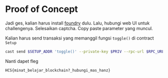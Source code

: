 # Proof of Concept
Jadi ges, kalian harus install [foundry](https://getfoundry.sh/) dulu. Lalu, hubungi web UI untuk challengenya.
Selesaikan captcha. Copy paste parameter yang muncul.

Kalian harus send transaksi yang memanggil fungsi `toggle()` di contract `Setup`

```sh
cast send $SETUP_ADDR 'toggle()' --private-key $PRIV --rpc-url $RPC_URL
```

Nanti dapet fleg
```
HCS{minat_belajar_blockchain?_hubungi_mas_hanz}
```
